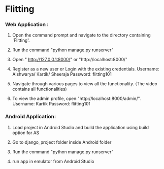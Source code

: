 # Flitting

### Web Application : 

1. Open the command prompt and navigate to the directory containing 'Flitting'. 
	 
2. Run the command "python manage.py runserver"

3. Open " http://127.0.0.1:8000/" or "http://localhost:8000/"

4. Register as a new user or Login with the existing credentials.
	Username: Aishwarya/ Kartik/ Sheeraja
	Password: flitting101

5. Navigate through various pages to view all the functionality. (The video contains all functionalities)

6. To view the admin profile, open "http://localhost:8000/admin/".
	Username: Kartik
	Password: flitting101



### Android Application:

1. Load project in Android Studio and build the application using build option for AS

2. Go to django_project folder inside Android folder

3. Run the command "python manage.py runserver"

4. run app in emulator from Android Studio
